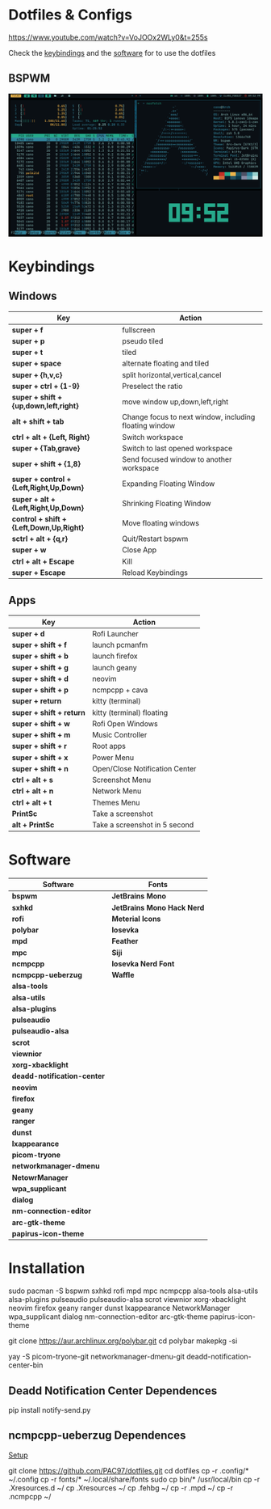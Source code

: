 # Dotfiles & Configs

https://www.youtube.com/watch?v=VoJOOx2WLy0&t=255s

Check the [keybindings](https://github.com/PAC97/dotfiles#Keybindings) and the
[software](https://github.com/PAC97/dotfiles#Software) for to use the dotfiles

## BSPWM
![BSPWM](.screenshots/bspwm.png)

# Keybindings

## Windows

| Key                                           | Action                                                |
|-----------------------------------------------|-------------------------------------------------------|
| **super + f**                                 | fullscreen                                            |
| **super + p**                                 | pseudo tiled                                          |
| **super + t**                                 | tiled                                                 |
| **super + space**                             | alternate floating and tiled                          |
| **super + {h,v,c}**                           | split horizontal,vertical,cancel                      |
| **super + ctrl + {1-9}**                      | Preselect the ratio                                   |
| **super + shift + {up,down,left,right}**      | move window up,down,left,right                        |
| **alt + shift + tab**                         | Change focus to next window, including floating window|
| **ctrl + alt + {Left, Right}**                | Switch workspace                                      |
| **super + {Tab,grave}**                       | Switch to last opened workspace                       |
| **super + shift + {1,8}**                     | Send focused window to another workspace              |
| **super + control + {Left,Right,Up,Down}**    | Expanding Floating Window                             |
| **super + alt + {Left,Right,Up,Down}**        | Shrinking Floating Window                             |
| **control + shift + {Left,Down,Up,Right}**    | Move floating windows                                 |
| **sctrl + alt + {q,r}**                       | Quit/Restart bspwm                                    |
| **super + w**                                 | Close App                                             |
| **ctrl + alt + Escape**                       | Kill                                                  |
| **super + Escape**                            | Reload Keybindings                                    | 

## Apps

| Key                        | Action                       |
|----------------------------|------------------------------|
| **super + d**              | Rofi Launcher                 |
| **super + shift + f**      | launch pcmanfm                |
| **super + shift + b**      | launch firefox                |
| **super + shift + g**      | launch geany                  |
| **super + shift + d**      | neovim                        |
| **super + shift + p**      | ncmpcpp + cava                |
| **super + return**         | kitty (terminal)              |
| **super + shift + return** | kitty (terminal) floating     |
| **super + shift + w**      | Rofi Open Windows             |
| **super + shift + m**      | Music Controller              |
| **super + shift + r**      | Root apps                     |
| **super + shift + x**      | Power Menu                    |
| **super + shift + n**      | Open/Close Notification Center|
| **ctrl + alt + s**         | Screenshot Menu               |
| **ctrl + alt + n**         | Network Menu                  |
| **ctrl + alt + t**         | Themes Menu                   |
| **PrintSc**                | Take a screenshot             |
| **alt + PrintSc**          | Take a screenshot in 5 second |

# Software

| Software                      | Fonts                        |
|-------------------------------|------------------------------|
| **bspwm**                     | **JetBrains Mono**           |              
| **sxhkd**                     | **JetBrains Mono Hack Nerd** |              
| **rofi**                      | **Meterial Icons**           |              
| **polybar**                   | **Iosevka**                  |              
| **mpd**                       | **Feather**                  |
| **mpc**                       | **Siji**                     |              
| **ncmpcpp**                   | **Iosevka Nerd Font**        |              
| **ncmpcpp-ueberzug**          | **Waffle**                   |              
| **alsa-tools**                |                              |          
| **alsa-utils**                |                              |              
| **alsa-plugins**              |                              |              
| **pulseaudio**                |                              |              
| **pulseaudio-alsa**           |                              |              
| **scrot**                     |                              |        
| **viewnior**                  |                              |            
| **xorg-xbacklight**           |                              |              
| **deadd-notification-center** |                              |              
| **neovim**                    |                              |              
| **firefox**                   |                              |              
| **geany**                     |                              |              
| **ranger**                    |                              |
| **dunst**                     |                              |  
| **lxappearance**              |                              |
| **picom-tryone**              |                              |
| **networkmanager-dmenu**      |                              |  
| **NetowrManager**             |                              |
| **wpa_supplicant**            |                              |    
| **dialog**                    |                              |
| **nm-connection-editor**      |                              |  
| **arc-gtk-theme**             |                              |    
| **papirus-icon-theme**        |                              | 

# Installation
sudo pacman -S bspwm sxhkd rofi mpd mpc ncmpcpp alsa-tools alsa-utils alsa-plugins pulseaudio pulseaudio-alsa scrot viewnior xorg-xbacklight neovim firefox geany ranger dunst lxappearance NetworkManager wpa_supplicant dialog nm-connection-editor arc-gtk-theme papirus-icon-theme 

git clone https://aur.archlinux.org/polybar.git
cd polybar
makepkg -si

yay -S picom-tryone-git networkmanager-dmenu-git deadd-notification-center-bin 

## Deadd Notification Center Dependences 
pip install notify-send.py

## ncmpcpp-ueberzug Dependences 
[Setup](https://github.com/alnj/ncmpcpp-ueberzug/wiki/Setup)

git clone https://github.com/PAC97/dotfiles.git 
cd dotfiles 
cp -r .config/* ~/.config 
cp -r fonts/* ~/.local/share/fonts 
sudo cp bin/* /usr/local/bin 
cp -r .Xresources.d ~/ 
cp .Xresources ~/ 
cp .fehbg ~/ 
cp -r .mpd ~/ 
cp -r .ncmpcpp ~/ 
